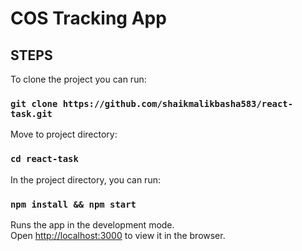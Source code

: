 # COS Tracking App

## STEPS

To clone the project you can run:

### `git clone https://github.com/shaikmalikbasha583/react-task.git`

Move to project directory:

### `cd react-task`

In the project directory, you can run:

### `npm install && npm start`

Runs the app in the development mode.<br />
Open [http://localhost:3000](http://localhost:3000) to view it in the browser.
